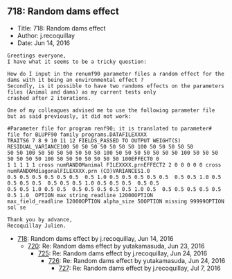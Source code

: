 ## 718: Random dams effect

- Title: 718: Random dams effect
- Author: j.recoquillay
- Date: Jun 14, 2016
```
Greetings everyone,
I have what it seems to be a tricky question:

How do I input in the renumf90 parameter files a random effect for the dams with it being an environmental effect ?
Secondly, is it possible to have two randoms effects on the parameters files (Animal and dams) as my current tests only
crashed after 2 iterations.

One of my colleagues advised me to use the following parameter file but as said previously, it did not work:

#Parameter file for program renf90; it is translated to parameter# file for BLUPF90 family programs.DATAFILEXXXX
TRAITS6 7 8 9 10 11 12 FIELDS_PASSED TO OUTPUT WEIGHT(S) RESIDUAL_VARIANCE100 50 50 50 50 50 50 50 100 50 50 50 50 50
50 50 100 50 50 50 50 50 50 50 100 50 50 50 50 50 50 50 100 50 50 50 50 50 50 50 100 50 50 50 50 50 50 50 100EFFECT0 0
1 1 1 1 1 cross numRANDOManimal FILEXXXX.prnEFFECT2 2 0 0 0 0 0 cross numRANDOMdiagonalFILEXXXX.prn (CO)VARIANCES1.0
0.5 0.5 0.5 0.5 0.5 0.5  0.5 1.0 0.5 0.5 0.5 0.5 0.5  0.5 0.5 1.0 0.5 0.5 0.5 0.5  0.5 0.5 0.5 1.0 0.5 0.5 0.5	0.5 0.5
0.5 0.5 1.0 0.5 0.5  0.5 0.5 0.5 0.5 0.5 1.0 0.5  0.5 0.5 0.5 0.5 0.5 0.5 1.0  OPTION max_string_readline 12000OPTION
max_field_readline 12000OPTION alpha_size 50OPTION missing 99999OPTION sol se 

Thank you by advance,
Recoquillay Julien.
```

- [718](0718.md): Random dams effect by j.recoquillay, Jun 14, 2016
    - [720](0720.md): Re: Random dams effect by yutakamasuda, Jun 23, 2016
        - [725](0725.md): Re: Random dams effect by j.recoquillay, Jun 24, 2016
            - [726](0726.md): Re: Random dams effect by yutakamasuda, Jun 24, 2016
                - [727](0727.md): Re: Random dams effect by j.recoquillay, Jul 7, 2016

